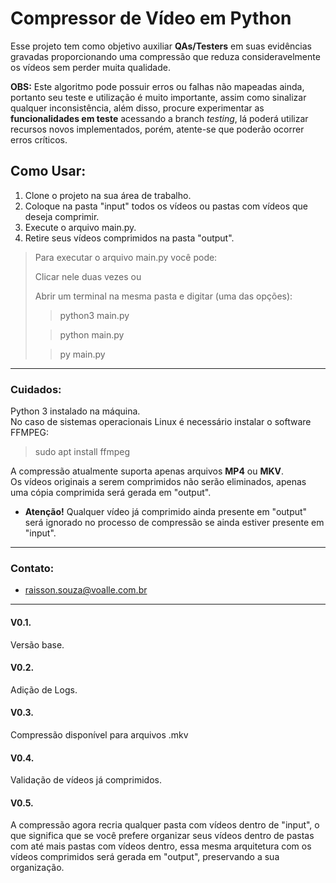 # Compressor de Vídeo em Python

Esse projeto tem como objetivo auxiliar **QAs/Testers** em suas evidências gravadas proporcionando uma compressão que reduza consideravelmente os vídeos sem perder muita qualidade.

**OBS:** Este algoritmo pode possuir erros ou falhas não mapeadas ainda, portanto seu teste e utilização é muito importante, assim como sinalizar qualquer inconsistência, além disso, procure experimentar as **funcionalidades em teste** acessando a branch *testing*, lá poderá utilizar recursos novos implementados, porém, atente-se que poderão ocorrer erros críticos.

## Como Usar:

1. Clone o projeto na sua área de trabalho.
2. Coloque na pasta "input" todos os vídeos ou pastas com vídeos que deseja comprimir.
3. Execute o arquivo main.py.
4. Retire seus vídeos comprimidos na pasta "output".

> Para executar o arquivo main.py você pode:
> 
> Clicar nele duas vezes ou
> 
> Abrir um terminal na mesma pasta e digitar (uma das opções):
> > python3 main.py
>
> > python main.py
> 
> > py main.py

---

### Cuidados:
Python 3 instalado na máquina.  
No caso de sistemas operacionais Linux é necessário instalar o software FFMPEG:  
> sudo apt install ffmpeg  
> 
A compressão atualmente suporta apenas arquivos **MP4** ou **MKV**.  
Os vídeos originais a serem comprimidos não serão eliminados, apenas uma cópia comprimida será gerada em "output".

+ **Atenção!** Qualquer vídeo já comprimido ainda presente em "output" será ignorado no processo de compressão se ainda estiver presente em "input".

---

### Contato:
+ raisson.souza@voalle.com.br

---

#### V0.1.
Versão base.

#### V0.2.
Adição de Logs.

#### V0.3.
Compressão disponível para arquivos .mkv

#### V0.4.
Validação de vídeos já comprimidos.

#### V0.5.
A compressão agora recria qualquer pasta com vídeos dentro de "input", o que significa que se você prefere organizar seus vídeos dentro de pastas com até mais pastas com vídeos dentro, essa mesma arquitetura com os vídeos comprimidos será gerada em "output", preservando a sua organização.